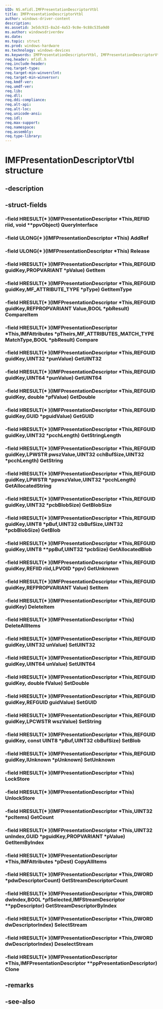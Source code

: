 ```yaml
---
UID: NS.mfidl.IMFPresentationDescriptorVtbl
title: IMFPresentationDescriptorVtbl
author: windows-driver-content
description: 
ms.assetid: 3e5dc915-8a2d-4a53-9c0e-9c88c535a9d0
ms.author: windowsdriverdev
ms.date: 
ms.topic: struct
ms.prod: windows-hardware
ms.technology: windows-devices
ms.keywords: IMFPresentationDescriptorVtbl, IMFPresentationDescriptorVtbl
req.header: mfidl.h
req.include-header:
req.target-type:
req.target-min-winverclnt:
req.target-min-winversvr:
req.kmdf-ver:
req.umdf-ver:
req.lib:
req.dll:
req.ddi-compliance:
req.alt-api:
req.alt-loc:
req.unicode-ansi:
req.idl:
req.max-support:
req.namespace:
req.assembly:
req.type-library:
---
```


# IMFPresentationDescriptorVtbl structure

## -description



## -struct-fields

### -field HRESULT(* )(IMFPresentationDescriptor *This,REFIID riid, void **ppvObject) QueryInterface			
 	
### -field ULONG(* )(IMFPresentationDescriptor *This) AddRef			
 	
### -field ULONG(* )(IMFPresentationDescriptor *This) Release			
 	
### -field HRESULT(* )(IMFPresentationDescriptor *This,REFGUID guidKey,PROPVARIANT *pValue) GetItem			
 	
### -field HRESULT(* )(IMFPresentationDescriptor *This,REFGUID guidKey,MF_ATTRIBUTE_TYPE *pType) GetItemType			
 	
### -field HRESULT(* )(IMFPresentationDescriptor *This,REFGUID guidKey,REFPROPVARIANT Value,BOOL *pbResult) CompareItem			
 	
### -field HRESULT(* )(IMFPresentationDescriptor *This,IMFAttributes *pTheirs,MF_ATTRIBUTES_MATCH_TYPE MatchType,BOOL *pbResult) Compare			
 	
### -field HRESULT(* )(IMFPresentationDescriptor *This,REFGUID guidKey,UINT32 *punValue) GetUINT32			
 	
### -field HRESULT(* )(IMFPresentationDescriptor *This,REFGUID guidKey,UINT64 *punValue) GetUINT64			
 	
### -field HRESULT(* )(IMFPresentationDescriptor *This,REFGUID guidKey, double *pfValue) GetDouble			
 	
### -field HRESULT(* )(IMFPresentationDescriptor *This,REFGUID guidKey,GUID *pguidValue) GetGUID			
 	
### -field HRESULT(* )(IMFPresentationDescriptor *This,REFGUID guidKey,UINT32 *pcchLength) GetStringLength			
 	
### -field HRESULT(* )(IMFPresentationDescriptor *This,REFGUID guidKey,LPWSTR pwszValue,UINT32 cchBufSize,UINT32 *pcchLength) GetString			
 	
### -field HRESULT(* )(IMFPresentationDescriptor *This,REFGUID guidKey,LPWSTR *ppwszValue,UINT32 *pcchLength) GetAllocatedString			
 	
### -field HRESULT(* )(IMFPresentationDescriptor *This,REFGUID guidKey,UINT32 *pcbBlobSize) GetBlobSize			
 	
### -field HRESULT(* )(IMFPresentationDescriptor *This,REFGUID guidKey,UINT8 *pBuf,UINT32 cbBufSize,UINT32 *pcbBlobSize) GetBlob			
 	
### -field HRESULT(* )(IMFPresentationDescriptor *This,REFGUID guidKey,UINT8 **ppBuf,UINT32 *pcbSize) GetAllocatedBlob			
 	
### -field HRESULT(* )(IMFPresentationDescriptor *This,REFGUID guidKey,REFIID riid,LPVOID *ppv) GetUnknown			
 	
### -field HRESULT(* )(IMFPresentationDescriptor *This,REFGUID guidKey,REFPROPVARIANT Value) SetItem			
 	
### -field HRESULT(* )(IMFPresentationDescriptor *This,REFGUID guidKey) DeleteItem			
 	
### -field HRESULT(* )(IMFPresentationDescriptor *This) DeleteAllItems			
 	
### -field HRESULT(* )(IMFPresentationDescriptor *This,REFGUID guidKey,UINT32 unValue) SetUINT32			
 	
### -field HRESULT(* )(IMFPresentationDescriptor *This,REFGUID guidKey,UINT64 unValue) SetUINT64			
 	
### -field HRESULT(* )(IMFPresentationDescriptor *This,REFGUID guidKey, double fValue) SetDouble			
 	
### -field HRESULT(* )(IMFPresentationDescriptor *This,REFGUID guidKey,REFGUID guidValue) SetGUID			
 	
### -field HRESULT(* )(IMFPresentationDescriptor *This,REFGUID guidKey,LPCWSTR wszValue) SetString			
 	
### -field HRESULT(* )(IMFPresentationDescriptor *This,REFGUID guidKey, const UINT8 *pBuf,UINT32 cbBufSize) SetBlob			
 	
### -field HRESULT(* )(IMFPresentationDescriptor *This,REFGUID guidKey,IUnknown *pUnknown) SetUnknown			
 	
### -field HRESULT(* )(IMFPresentationDescriptor *This) LockStore			
 	
### -field HRESULT(* )(IMFPresentationDescriptor *This) UnlockStore			
 	
### -field HRESULT(* )(IMFPresentationDescriptor *This,UINT32 *pcItems) GetCount			
 	
### -field HRESULT(* )(IMFPresentationDescriptor *This,UINT32 unIndex,GUID *pguidKey,PROPVARIANT *pValue) GetItemByIndex			
 	
### -field HRESULT(* )(IMFPresentationDescriptor *This,IMFAttributes *pDest) CopyAllItems			
 	
### -field HRESULT(* )(IMFPresentationDescriptor *This,DWORD *pdwDescriptorCount) GetStreamDescriptorCount			
 	
### -field HRESULT(* )(IMFPresentationDescriptor *This,DWORD dwIndex,BOOL *pfSelected,IMFStreamDescriptor **ppDescriptor) GetStreamDescriptorByIndex			
 	
### -field HRESULT(* )(IMFPresentationDescriptor *This,DWORD dwDescriptorIndex) SelectStream			
 	
### -field HRESULT(* )(IMFPresentationDescriptor *This,DWORD dwDescriptorIndex) DeselectStream			
 	
### -field HRESULT(* )(IMFPresentationDescriptor *This,IMFPresentationDescriptor **ppPresentationDescriptor) Clone			
 	
## -remarks

## -see-also